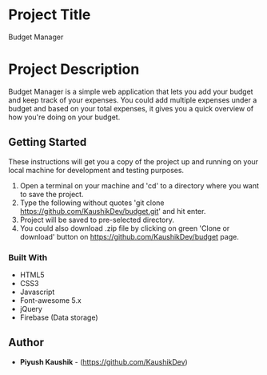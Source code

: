 # Project Title

Budget Manager

# Project Description

Budget Manager is a simple web application that lets you add your budget and keep track of your expenses. You could add multiple expenses under a budget and based on your total expenses, it gives you a quick overview of how you're doing on your budget.

## Getting Started

These instructions will get you a copy of the project up and running on your local machine for development and testing purposes. 
1. Open a terminal on your machine and 'cd' to a directory where you want to save the project.
2. Type the following without quotes 'git clone https://github.com/KaushikDev/budget.git' and hit enter.
3. Project will be saved to pre-selected directory.
4. You could also download .zip file by clicking on green 'Clone or download' button on https://github.com/KaushikDev/budget  page.


### Built With

* HTML5
* CSS3
* Javascript
* Font-awesome 5.x
* jQuery
* Firebase (Data storage)

## Author

* **Piyush Kaushik** - (https://github.com/KaushikDev)